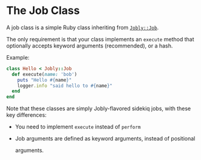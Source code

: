 # The Job Class

A job class is a simple Ruby class inheriting from [`Jobly::Job`](https://github.com/DannyBen/jobly-docs/tree/2b3e65e4af14e860fd2d417f56db0137424e9942/lib/jobly/job.rb).

The only requirement is that your class implements an `execute` method that optionally accepts keyword arguments \(recommended\), or a hash.

Example:

```ruby
class Hello < Jobly::Job
  def execute(name: 'bob')
    puts "Hello #{name}"
    logger.info "said hello to #{name}"
  end
end
```

Note that these classes are simply Jobly-flavored sidekiq jobs, with these key differences:

* You need to implement `execute` instead of `perform`
* Job arguments are defined as keyword arguments, instead of positional 

  arguments.

